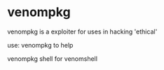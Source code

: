 # venompkg
<p> venompkg is a exploiter for uses in hacking 'ethical' </p>
<p> use: venompkg to help</p>
<p> venompkg shell for venomshell</p>
